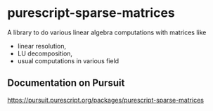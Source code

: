 # purescript-sparse-matrices

A library to do various linear algebra computations with matrices like

* linear resolution,
* LU decomposition, 
* usual computations in various field


## Documentation on Pursuit

https://pursuit.purescript.org/packages/purescript-sparse-matrices